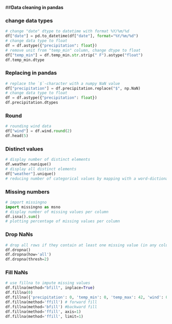 
##__Data cleaning in pandas__

### change data types

```python
# change "date" dtype to datetime with format %Y/%m/%d
df["date"] = pd.to_datetime(df["date"], format="%Y/%m/%d")
# change data type to float
df = df.astype({"precipitation": float})
# remove unit from "temp_min" column, change dtype to float
df["temp_min"] = df.temp_min.str.strip(" F").astype("float")
df.temp_min.dtype
```

### Replacing in pandas

```python
# replace the `$`-character with a numpy NaN value
df["precipitation"] = df.precipitation.replace("$", np.NaN)
# change data type to float
df = df.astype({"precipitation": float})
df.precipitation.dtypes
```

### Round 
```python
# rounding wind data
df["wind"] = df.wind.round(2)
df.head(5)
```

### Distinct values 

```python
# display number of distinct elements
df.weather.nunique()
# display all distinct elements
df["weather"].unique()
# reducing number of categorical values by mapping with a word-dictionary
```


### Missing numbers

```python
# import missingno
import missingno as msno
# display number of missing values per column
df.isna().sum()
# plotting percentage of missing values per column
```

### Drop NaNs 

```python
# drop all rows if they contain at least one missing value (in any column)
df.dropna()
df.dropna(how='all')
df.dropna(thresh=2)
```


### Fill NaNs

```python
# use fillna to impute missing values
df.fillna(method="bfill", inplace=True)
df.fillna(0)
df.fillna({'precipitation': 0, 'temp_min': 0, 'temp_max': 42, 'wind': 0, 'weather': 'no_weather'})
df.fillna(method='ffill') # forward fill
df.fillna(method='bfill') #backward fill
df.fillna(method='ffill', axis=1)
df.fillna(method='ffill', limit=1)
```
